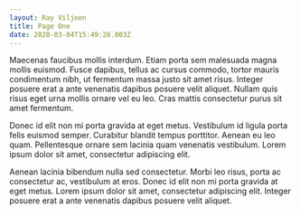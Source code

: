 ```yaml
---
layout: Ray Viljoen
title: Page One
date: 2020-03-04T15:49:28.003Z
---
```

Maecenas faucibus mollis interdum. Etiam porta sem malesuada magna mollis euismod. Fusce dapibus, tellus ac cursus commodo, tortor mauris condimentum nibh, ut fermentum massa justo sit amet risus. Integer posuere erat a ante venenatis dapibus posuere velit aliquet. Nullam quis risus eget urna mollis ornare vel eu leo. Cras mattis consectetur purus sit amet fermentum.

Donec id elit non mi porta gravida at eget metus. Vestibulum id ligula porta felis euismod semper. Curabitur blandit tempus porttitor. Aenean eu leo quam. Pellentesque ornare sem lacinia quam venenatis vestibulum. Lorem ipsum dolor sit amet, consectetur adipiscing elit.

Aenean lacinia bibendum nulla sed consectetur. Morbi leo risus, porta ac consectetur ac, vestibulum at eros. Donec id elit non mi porta gravida at eget metus. Lorem ipsum dolor sit amet, consectetur adipiscing elit. Integer posuere erat a ante venenatis dapibus posuere velit aliquet.